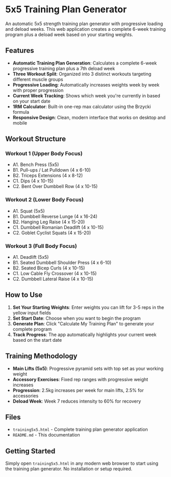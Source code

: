 # 5x5 Training Plan Generator

An automatic 5x5 strength training plan generator with progressive loading and deload weeks. This web application creates a complete 6-week training program plus a deload week based on your starting weights.

## Features

- **Automatic Training Plan Generation**: Calculates a complete 6-week progressive training plan plus a 7th deload week
- **Three Workout Split**: Organized into 3 distinct workouts targeting different muscle groups
- **Progressive Loading**: Automatically increases weights week by week with proper progression
- **Current Week Tracking**: Shows which week you're currently in based on your start date
- **1RM Calculator**: Built-in one-rep max calculator using the Brzycki formula
- **Responsive Design**: Clean, modern interface that works on desktop and mobile

## Workout Structure

### Workout 1 (Upper Body Focus)
- A1. Bench Press (5x5)
- B1. Pull-ups / Lat Pulldown (4 x 6-10)
- B2. Triceps Extensions (4 x 8-12)
- C1. Dips (4 x 10-15)
- C2. Bent Over Dumbbell Row (4 x 10-15)

### Workout 2 (Lower Body Focus)
- A1. Squat (5x5)
- B1. Dumbbell Reverse Lunge (4 x 16-24)
- B2. Hanging Leg Raise (4 x 15-20)
- C1. Dumbbell Romanian Deadlift (4 x 10-15)
- C2. Goblet Cyclist Squats (4 x 15-20)

### Workout 3 (Full Body Focus)
- A1. Deadlift (5x5)
- B1. Seated Dumbbell Shoulder Press (4 x 6-10)
- B2. Seated Bicep Curls (4 x 10-15)
- C1. Low Cable Fly Crossover (4 x 10-15)
- C2. Dumbbell Lateral Raise (4 x 10-15)

## How to Use

1. **Set Your Starting Weights**: Enter weights you can lift for 3-5 reps in the yellow input fields
2. **Set Start Date**: Choose when you want to begin the program
3. **Generate Plan**: Click "Calculate My Training Plan" to generate your complete program
4. **Track Progress**: The app automatically highlights your current week based on the start date

## Training Methodology

- **Main Lifts (5x5)**: Progressive pyramid sets with top set as your working weight
- **Accessory Exercises**: Fixed rep ranges with progressive weight increases
- **Progression**: 2.5kg increases per week for main lifts, 2.5% for accessories
- **Deload Week**: Week 7 reduces intensity to 60% for recovery

## Files

- `training5x5.html` - Complete training plan generator application
- `README.md` - This documentation

## Getting Started

Simply open `training5x5.html` in any modern web browser to start using the training plan generator. No installation or setup required.
